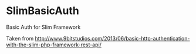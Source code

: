 SlimBasicAuth
=============

Basic Auth for Slim Framework

Taken from http://www.9bitstudios.com/2013/06/basic-http-authentication-with-the-slim-php-framework-rest-api/
